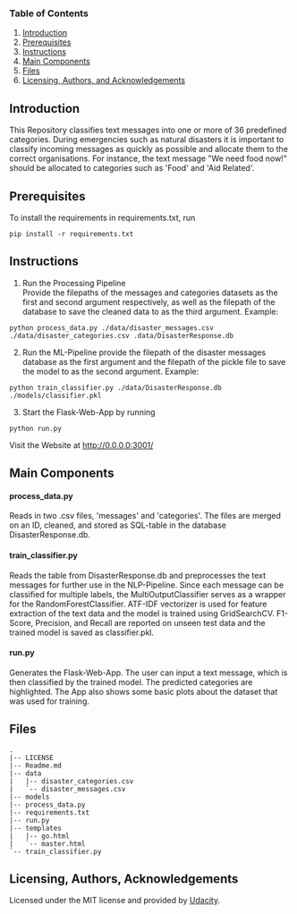 
### Table of Contents

1. [Introduction](#introduction)
2. [Prerequisites](#prerequisites)
3. [Instructions](#instructions)
4. [Main Components](#files)
5. [Files](#filetree)
6. [Licensing, Authors, and Acknowledgements](#licensing)

## Introduction <a name="introduction"></a>
This Repository classifies text messages into one or more of 36 predefined categories. During emergencies such as natural 
disasters it is important to classify incoming messages as quickly as possible and allocate them to the correct organisations. 
For instance, the text message "We need food now!" should be allocated to categories such as 'Food' and 'Aid Related'.

## Prerequisites<a name="prerequisites"></a>

To install the requirements in requirements.txt, run
```
pip install -r requirements.txt
```

## Instructions<a name="instructions"></a>
1. Run the Processing Pipeline\
Provide the filepaths of the messages and categories datasets as the first and second argument respectively, as
well as the filepath of the database to save the cleaned data to as the third argument. Example:
```
python process_data.py ./data/disaster_messages.csv ./data/disaster_categories.csv .data/DisasterResponse.db
```
2. Run the ML-Pipeline
provide the filepath of the disaster messages database as the first argument and the filepath of the pickle file to
save the model to as the second argument. Example: 
```
python train_classifier.py ./data/DisasterResponse.db ./models/classifier.pkl 
```
3. Start the Flask-Web-App by running
```
python run.py
```
Visit the Website at http://0.0.0.0:3001/

## Main Components <a name="files"></a>
#### process_data.py
Reads in two .csv files, 'messages' and 'categories'. The files are merged on an ID, cleaned, and stored as SQL-table in the database DisasterResponse.db.

#### train_classifier.py
Reads the table from DisasterResponse.db and preprocesses the text messages for further use in the NLP-Pipeline. 
Since each message can be classified for multiple labels, the MultiOutputClassifier serves as a wrapper for the RandomForestClassifier.
ATF-IDF vectorizer is used for feature extraction of the text data and the model is trained using GridSearchCV. F1-Score, Precision, and Recall are reported on unseen test data 
and the trained model is saved as classifier.pkl. 

#### run.py
Generates the Flask-Web-App. The user can input a text message, which is then classified by the trained model. 
The predicted categories are highlighted. The App also shows some basic plots about the dataset that was used for training.

## Files<a name="filetree"></a>
```
.
|-- LICENSE
|-- Readme.md
|-- data
|   |-- disaster_categories.csv
|   `-- disaster_messages.csv
|-- models
|-- process_data.py
|-- requirements.txt
|-- run.py
|-- templates
|   |-- go.html
|   `-- master.html
`-- train_classifier.py
```

## Licensing, Authors, Acknowledgements<a name="licensing"></a>
Licensed under the MIT license and provided by [Udacity](https://www.udacity.com). 

